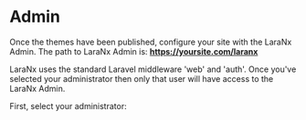 # Admin
Once the themes have been published, configure your site with the LaraNx Admin. The path to LaraNx Admin is:
**https://yoursite.com/laranx**

LaraNx uses the standard Laravel middleware 'web' and 'auth'.  Once you've selected your administrator then only that
user will have access to the LaraNx Admin.

First, select your administrator: